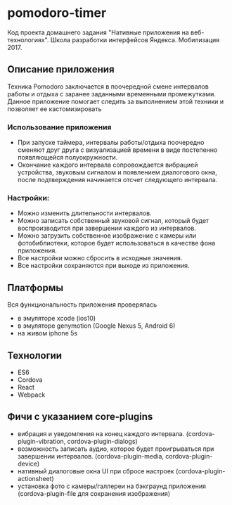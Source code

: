 # pomodoro-timer

Код проекта домашнего задания "Нативные приложения на веб-технологиях".
Школа разработки интерфейсов Яндекса. Мобилизация 2017.

## Описание приложения

Техника Pomodoro заключается в поочередной смене интервалов работы и отдыха с
заранее заданными временными промежутками. Данное приложение помогает следить
за выполнением этой техники и позволяет ее кастомизировать

### Использование приложения
- При запуске таймера, интервалы работы/отдыха поочередно сменяют друг друга с визуализацией времени
в виде постепенно появляющейся полуокружности.
- Окончание каждого интервала сопровождается вибрацией устройства, звуковым сигналом и появлением диалогового окна,
после подтверждения начинается отсчет следующего интервала.

### Настройки:
- Можно изменить длительности интервалов.
- Можно записать собственный звуковой сигнал, который будет воспроизводится при завершении каждого из интервалов.
- Можно загрузить собственное изображение с камеры или фотобиблиотеки, которое будет использоваться в качестве фона приложения.
- Все настройки можно сбросить в исходные значения.
- Все настройки сохраняются при выходе из приложения.

## Платформы
Вся функциональность приложения проверялась
- в эмуляторе xcode (ios10)
- в эмуляторе genymotion (Google Nexus 5, Android 6)
- на живом iphone 5s

## Технологии
- ES6
- Cordova
- React
- Webpack

## Фичи с указанием сore-plugins
- вибрация и уведомления на конец каждого интервала.
(cordova-plugin-vibration, cordova-plugin-dialogs)
- возможность записать аудио, которое будет проигрываться при завершении интервалов.
(cordova-plugin-media, cordova-plugin-device)
- нативный диалоговые окна UI при сбросе настроек (cordova-plugin-actionsheet)
- установка фото с камеры/галлереи на бэкграунд приложения
(cordova-plugin-file для сохранения изображения)